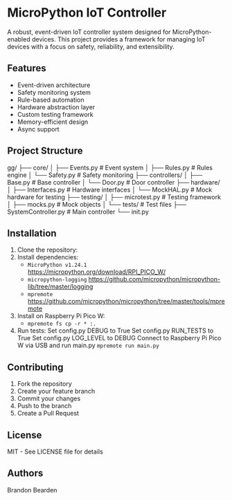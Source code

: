 # MicroPython IoT Controller

A robust, event-driven IoT controller system designed for MicroPython-enabled devices. This project provides a framework for managing IoT devices with a focus on safety, reliability, and extensibility.

## Features

- Event-driven architecture
- Safety monitoring system
- Rule-based automation
- Hardware abstraction layer
- Custom testing framework
- Memory-efficient design
- Async support

## Project Structure 

gg/
├── core/
│ ├── Events.py # Event system
│ ├── Rules.py # Rules engine
│ └── Safety.py # Safety monitoring
├── controllers/
│ ├── Base.py # Base controller
│ └── Door.py # Door controller
├── hardware/
│ ├── Interfaces.py # Hardware interfaces
│ └── MockHAL.py # Mock hardware for testing
├── testing/
│ ├── microtest.py # Testing framework
│ ├── mocks.py # Mock objects
│ └── tests/ # Test files
├── SystemController.py # Main controller
└── init.py

## Installation

1. Clone the repository:
2. Install dependencies:
    - `MicroPython v1.24.1` https://micropython.org/download/RPI_PICO_W/
    - `micropython-logging` https://github.com/micropython/micropython-lib/tree/master/logging
    - `mpremote` https://github.com/micropython/micropython/tree/master/tools/mpremote
3. Install on Raspberry Pi Pico W:
    - `mpremote fs cp -r * :.`
4. Run tests:
    Set config.py DEBUG to True
    Set config.py RUN_TESTS to True
    Set config.py LOG_LEVEL to DEBUG
    Connect to Raspberry Pi Pico W via USB and run main.py `mpremote run main.py`

## Contributing

1. Fork the repository
2. Create your feature branch
3. Commit your changes
4. Push to the branch
5. Create a Pull Request

## License

MIT - See LICENSE file for details

## Authors

Brandon Bearden
